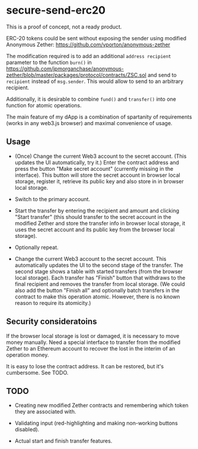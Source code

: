 # secure-send-erc20

This is a proof of concept, not a ready product.

ERC-20 tokens could be sent without exposing the sender using modified
Anonymous Zether: https://github.com/vporton/anonymous-zether

The modification required is to add an additional `address recipient`
parameter to the function `burn()` in
https://github.com/jpmorganchase/anonymous-zether/blob/master/packages/protocol/contracts/ZSC.sol
and send to `recipient` instead of `msg.sender`.
This would allow to send to an arbitrary recipient.

Additionally, it is desirable to combine `fund()` and `transfer()` into one
function for atomic operations.

The main feature of my dApp is a combination of spartanity of requirements (works in any web3.js
browser) and maximal convenience of usage.

## Usage

* (Once) Change the current Web3 account to the secret account. (This updates the UI
  automatically, try it.) Enter the contract address and
  press the button "Make secret account" (currently missing in the interface).
  This button will store the secret account in browser local storage, register it,
  retrieve its public key and also store in in browser local storage.

* Switch to the primary account.

* Start the transfer by entering the recipient and amount and clicking
  "Start transfer" (this should transfer to the secret account in the modified Zether
  and store the transfer info in browser local storage, it uses the secret account
  and its public key from the browser local storage).

* Optionally repeat.

* Change the current Web3 account to the secret account. This automatically updates
  the UI to the second stage of the transfer.
  The second stage shows a table with started transfers (from the browser local storage).
  Each transfer has "Finish" button that withdraws to the final recipient and removes
  the transfer from local storage.
  (We could also add the button "Finish all" and optionally batch transfers in the contract
  to make this operation atomic. However, there is no known reason to require its
  atomicity.)

## Security consideratoins

If the browser local storage is lost or damaged, it is necessary to move money manually.
Need a special interface to transfer from the modified Zether to an Ethereum account to
recover the lost in the interim of an operation money.

It is easy to lose the contract address. It can be restored, but it's cumbersome.
See TODO.

## TODO

* Creating new modified Zether contracts and remembering which token they are associated
  with.

* Validating input (red-highlighting and making non-working buttons disabled).

* Actual start and finish transfer features.
